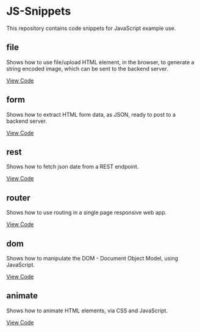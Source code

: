 # JS-Snippets
This repository contains code snippets for JavaScript example use.

## file
Shows how to use file/upload HTML element, in the browser, to generate a string encoded image, which can be sent to the backend server.

[View Code](https://github.com/RonniKahalani/JS-Snippets/tree/master/file)

## form
Shows how to extract HTML form data, as JSON, ready to post to a backend server.

[View Code](https://github.com/RonniKahalani/JS-Snippets/tree/master/form)

## rest
Shows how to fetch json date from a REST endpoint.

[View Code](https://github.com/RonniKahalani/JS-Snippets/tree/master/rest)

## router
Shows how to use routing in a single page responsive web app.

[View Code](https://github.com/RonniKahalani/JS-Snippets/tree/master/router)

## dom
Shows how to manipulate the DOM - Document Object Model, using JavaScript.

[View Code](https://github.com/RonniKahalani/JS-Snippets/tree/master/dom)

## animate
Shows how to animate HTML elements, via CSS and JavaScript.

[View Code](https://github.com/RonniKahalani/JS-Snippets/tree/master/animate)
